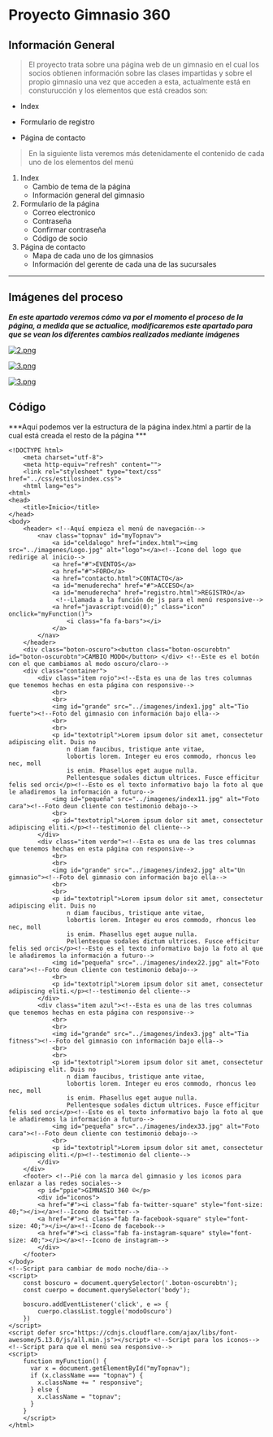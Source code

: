 # Proyecto Gimnasio 360

<!--Para crear encabezados utilizamos tantos # como queremos que sea nuestro encabezado, por ejemplo para h1 utilizamos #, para h2 ## y así con los demás.-->

## Información General

<!--Para añadir una cita solo tenemos que añadir mayor qué, y para crear una cita con saltos de líneas, solo cambiamos de línea y añadimos el mísmo símbolo al inicio.-->

> El proyecto trata sobre una página web de un gimnasio en el cual los socios obtienen información sobre las clases impartidas y sobre el propio gimnasio una vez que acceden a esta, actualmente está en consturucción y los elementos que está creados son:

<!--Para crear listas desordenadas, ponemos antes del inicio de cada elemento un guión, algunas aplicaciones también aceptan el símbolo más y un asterisco para esto.-->

- Index
+ Formulario de registro
* Página de contacto

<!--Para crear listas numeradas es tan sencillo como decidir el número del elemento en la lista y aádirlo antes del elemento seguido de un punto, para anidar elementos podemos introducir una tabulación y repetir el proceso que hemos realizado con aterioridad.-->

> En la siguiente lista veremos más detenidamente el contenido de cada uno de los elementos del menú

1. Index
    - Cambio de tema de la página
    - Información general del gimnasio
2. Formulario de la página
    - Correo electronico
    - Contraseña
    - Confirmar contraseña
    - Código de socio
4. Página de contacto
    - Mapa de cada uno de los gimnasios
    - Información del gerente de cada una de las sucursales

<!--Para hacer una separación, introducimos 3 guiones bajos seguidos-->
___

## Imágenes del proceso

<!--Si rodeamos nuestra frase se aplicará cursiva a nuestro texto, si en lugar de uno usamos 2 se pondra en negrita y si usamos 3 asteriscos se aplicaran los 2 estilos como en el ejemplo.-->

***En este apartado veremos cómo va por el momento el proceso de la página, a medida que se actualice, modificaremos este apartado para que se vean los diferentes cambios realizados mediante imágenes***

<!--Para esto lo realizamos como en el paso anterior, pero en lugar de escribir un enlace, escribimos la ruta de en la que se encuentra nuestra imagen y justo al inicio le añadimos un signo de exclamación-->

[![2.png](https://i.postimg.cc/sDwppWGh/2.png)](https://postimg.cc/fJStsJKz)

[![3.png](https://i.postimg.cc/fb0mng2c/3.png)](https://postimg.cc/QBhHcSrC)

[![3.png](https://i.postimg.cc/fb0mng2c/3.png)](https://postimg.cc/QBhHcSrC)

## Código

<!--Si queremos añadir código en nuestra página la mejor forma es usar 3 virgulillas por arriba y 3 por abajo, así reconocerá que es código-->

***Aquí podemos ver la estructura de la página index.html a partir de la cual está creada el resto de la página ***

~~~
<!DOCTYPE html>
    <meta charset="utf-8">
    <meta http-equiv="refresh" content="">
    <link rel="stylesheet" type="text/css" href="../css/estilosindex.css">
    <html lang="es">
<html>
<head>
    <title>Inicio</title>
</head>
<body>
    <header> <!--Aquí empieza el menú de navegación-->
        <nav class="topnav" id="myTopnav">
            <a id="celdalogo" href="index.html"><img src="../imagenes/Logo.jpg" alt="logo"></a><!--Icono del logo que redirige al inicio-->
            <a href="#">EVENTOS</a>
            <a href="#">FORO</a>
            <a href="contacto.html">CONTACTO</a>
            <a id="menuderecha" href="#">ACCESO</a>
            <a id="menuderecha" href="registro.html">REGISTRO</a>
             <!--Llamada a la función de js para el menú responsive-->
            <a href="javascript:void(0);" class="icon" onclick="myFunction()">
                <i class="fa fa-bars"></i>
            </a>
        </nav>    
    </header> 
    <div class="boton-oscuro"><button class="boton-oscurobtn" id="boton-oscurobtn">CAMBIO MODO</button> </div> <!--Este es el botón con el que cambiamos al modo oscuro/claro-->
    <div class="container">
        <div class="item rojo"><!--Esta es una de las tres columnas que tenemos hechas en esta página con responsive-->
            <br>
            <br>
            <img id="grande" src="../imagenes/index1.jpg" alt="Tio fuerte"><!--Foto del gimnasio con información bajo ella-->
            <br>
            <br>
            <p id="textotripl">Lorem ipsum dolor sit amet, consectetur adipiscing elit. Duis no
                n diam faucibus, tristique ante vitae, 
                lobortis lorem. Integer eu eros commodo, rhoncus leo nec, moll
                is enim. Phasellus eget augue nulla. 
                Pellentesque sodales dictum ultrices. Fusce efficitur felis sed orci</p><!--Esto es el texto informativo bajo la foto al que le añadiremos la información a futuro-->
            <img id="pequeña" src="../imagenes/index11.jpg" alt="Foto cara"><!--Foto deun cliente con testimonio debajo-->
            <br>
            <p id="textotripl">Lorem ipsum dolor sit amet, consectetur adipiscing eliti.</p><!--testimonio del cliente-->
        </div>
        <div class="item verde"><!--Esta es una de las tres columnas que tenemos hechas en esta página con responsive-->
            <br>
            <br>
            <img id="grande" src="../imagenes/index2.jpg" alt="Un gimnasio"><!--Foto del gimnasio con información bajo ella-->
            <br>
            <br>
            <p id="textotripl">Lorem ipsum dolor sit amet, consectetur adipiscing elit. Duis no
                n diam faucibus, tristique ante vitae, 
                lobortis lorem. Integer eu eros commodo, rhoncus leo nec, moll
                is enim. Phasellus eget augue nulla. 
                Pellentesque sodales dictum ultrices. Fusce efficitur felis sed orci</p><!--Esto es el texto informativo bajo la foto al que le añadiremos la información a futuro-->
            <img id="pequeña" src="../imagenes/index22.jpg" alt="Foto cara"><!--Foto deun cliente con testimonio debajo-->
            <br>
            <p id="textotripl">Lorem ipsum dolor sit amet, consectetur adipiscing eliti.</p><!--testimonio del cliente-->
        </div>
        <div class="item azul"><!--Esta es una de las tres columnas que tenemos hechas en esta página con responsive-->
            <br>
            <br>
            <img id="grande" src="../imagenes/index3.jpg" alt="Tia fitness"><!--Foto del gimnasio con información bajo ella-->
            <br>
            <br>
            <p id="textotripl">Lorem ipsum dolor sit amet, consectetur adipiscing elit. Duis no
                n diam faucibus, tristique ante vitae, 
                lobortis lorem. Integer eu eros commodo, rhoncus leo nec, moll
                is enim. Phasellus eget augue nulla. 
                Pellentesque sodales dictum ultrices. Fusce efficitur felis sed orci</p><!--Esto es el texto informativo bajo la foto al que le añadiremos la información a futuro-->
            <img id="pequeña" src="../imagenes/index33.jpg" alt="Foto cara"><!--Foto deun cliente con testimonio debajo-->
            <br>
            <p id="textotripl">Lorem ipsum dolor sit amet, consectetur adipiscing eliti.</p><!--testimonio del cliente-->
        </div>
    </div>
    <footer> <!--Pié con la marca del gimnasio y los iconos para enlazar a las redes sociales-->
        <p id="ppie">GIMNASIO 360 ©</p>
        <div id="iconos">
        <a href="#"><i class="fab fa-twitter-square" style="font-size: 40;"></i></a><!--Icono de twitter-->
        <a href="#"><i class="fab fa-facebook-square" style="font-size: 40;"></i></a><!--Icono de facebook-->
        <a href="#"><i class="fab fa-instagram-square" style="font-size: 40;"></i></a><!--Icono de instagram-->
        </div>
    </footer>
</body>
<!--Script para cambiar de modo noche/dia-->
<script>
    const boscuro = document.querySelector('.boton-oscurobtn');
    const cuerpo = document.querySelector('body');

    boscuro.addEventListener('click', e => {
        cuerpo.classList.toggle('modoOscuro')
    })
</script>
<script defer src="https://cdnjs.cloudflare.com/ajax/libs/font-awesome/5.13.0/js/all.min.js"></script> <!--Script para los iconos-->
<!--Script para que el menú sea responsive-->
<script>
    function myFunction() {
      var x = document.getElementById("myTopnav");
      if (x.className === "topnav") {
        x.className += " responsive";
      } else {
        x.className = "topnav";
      }
    }
    </script>
</html>
~~~
